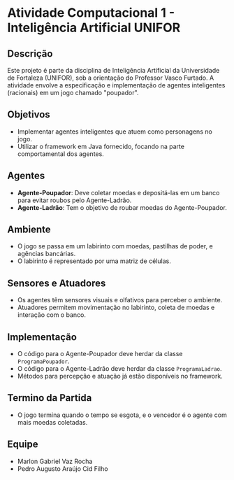 # Atividade Computacional 1 - Inteligência Artificial UNIFOR

## Descrição
Este projeto é parte da disciplina de Inteligência Artificial da Universidade de Fortaleza (UNIFOR), sob a orientação do Professor Vasco Furtado. A atividade envolve a especificação e implementação de agentes inteligentes (racionais) em um jogo chamado "poupador".

## Objetivos
- Implementar agentes inteligentes que atuem como personagens no jogo.
- Utilizar o framework em Java fornecido, focando na parte comportamental dos agentes.

## Agentes
- **Agente-Poupador**: Deve coletar moedas e depositá-las em um banco para evitar roubos pelo Agente-Ladrão.
- **Agente-Ladrão**: Tem o objetivo de roubar moedas do Agente-Poupador.

## Ambiente
- O jogo se passa em um labirinto com moedas, pastilhas de poder, e agências bancárias.
- O labirinto é representado por uma matriz de células.

## Sensores e Atuadores
- Os agentes têm sensores visuais e olfativos para perceber o ambiente.
- Atuadores permitem movimentação no labirinto, coleta de moedas e interação com o banco.

## Implementação
- O código para o Agente-Poupador deve herdar da classe `ProgramaPoupador`.
- O código para o Agente-Ladrão deve herdar da classe `ProgramaLadrao`.
- Métodos para percepção e atuação já estão disponíveis no framework.

## Termino da Partida
- O jogo termina quando o tempo se esgota, e o vencedor é o agente com mais moedas coletadas.

## Equipe
- Marlon Gabriel Vaz Rocha
- Pedro Augusto Araújo Cid Filho

